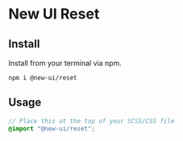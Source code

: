 # New UI Reset

## Install
Install from your terminal via npm.

```
npm i @new-ui/reset
```

## Usage

```scss
// Place this at the top of your SCSS/CSS file
@import "@new-ui/reset";
```